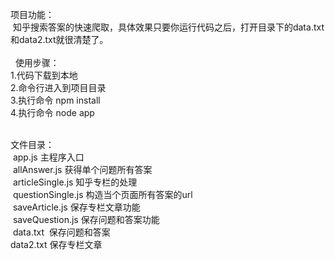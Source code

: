 
项目功能：<br>
  知乎搜索答案的快速爬取，具体效果只要你运行代码之后，打开目录下的data.txt和data2.txt就很清楚了。<br><br>
  
使用步骤：<br>
 1.代码下载到本地<br>
 2.命令行进入到项目目录<br>
 3.执行命令 npm install<br>
 4.执行命令 node app<br><br>

文件目录：<br>
  app.js 主程序入口<br>
  allAnswer.js 获得单个问题所有答案<br>
  articleSingle.js 知乎专栏的处理<br>
  questionSingle.js 构造当个页面所有答案的url<br>
  saveArticle.js 保存专栏文章功能<br>
  saveQuestion.js 保存问题和答案功能<br>
  data.txt  保存问题和答案<br>
  data2.txt 保存专栏文章<br>
